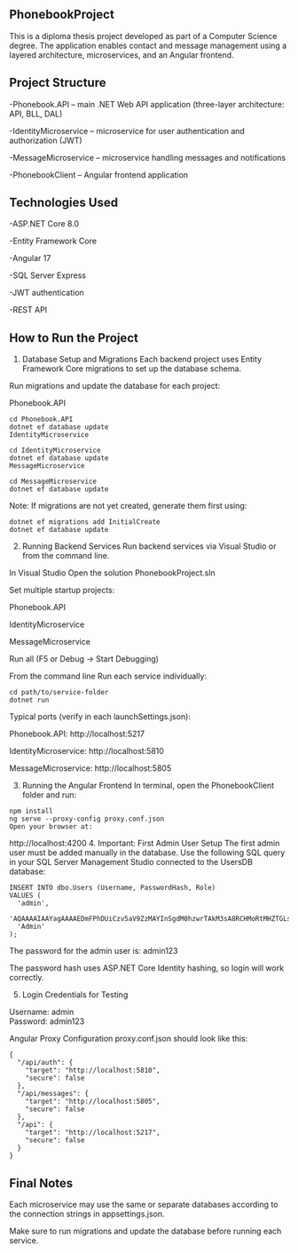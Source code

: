 PhonebookProject
----------------

This is a diploma thesis project developed as part of a Computer Science degree.
The application enables contact and message management using a layered architecture, microservices, and an Angular frontend.


Project Structure
----------------

-Phonebook.API – main .NET Web API application (three-layer architecture: API, BLL, DAL)

-IdentityMicroservice – microservice for user authentication and authorization (JWT)

-MessageMicroservice – microservice handling messages and notifications

-PhonebookClient – Angular frontend application

Technologies Used
------------------

-ASP.NET Core 8.0

-Entity Framework Core

-Angular 17

-SQL Server Express

-JWT authentication

-REST API

How to Run the Project
-----------------------
1. Database Setup and Migrations
Each backend project uses Entity Framework Core migrations to set up the database schema.

Run migrations and update the database for each project:

Phonebook.API

```
cd Phonebook.API
dotnet ef database update
IdentityMicroservice

cd IdentityMicroservice
dotnet ef database update
MessageMicroservice

cd MessageMicroservice
dotnet ef database update
```

Note:
If migrations are not yet created, generate them first using:

```
dotnet ef migrations add InitialCreate
dotnet ef database update
```

2. Running Backend Services
Run backend services via Visual Studio or from the command line.

In Visual Studio
Open the solution PhonebookProject.sln

Set multiple startup projects:

Phonebook.API

IdentityMicroservice

MessageMicroservice

Run all (F5 or Debug → Start Debugging)

From the command line
Run each service individually:

```
cd path/to/service-folder
dotnet run
```
Typical ports (verify in each launchSettings.json):

Phonebook.API: http://localhost:5217

IdentityMicroservice: http://localhost:5810

MessageMicroservice: http://localhost:5805

3. Running the Angular Frontend
In terminal, open the PhonebookClient folder and run:

```
npm install
ng serve --proxy-config proxy.conf.json
Open your browser at:
```

http://localhost:4200
4. Important: First Admin User Setup
The first admin user must be added manually in the database.
Use the following SQL query in your SQL Server Management Studio connected to the UsersDB database:

```
INSERT INTO dbo.Users (Username, PasswordHash, Role)
VALUES (
  'admin',
  'AQAAAAIAAYagAAAAEDmFPhDUiCzv5aV9ZzMAYInSgdM0hzwrTAkM3sA8RCHMoRtMHZTGLsA6lJ7G0GgPTw==',
  'Admin'
);
```

The password for the admin user is: admin123

The password hash uses ASP.NET Core Identity hashing, so login will work correctly.

5. Login Credentials for Testing

Username: admin  
Password: admin123

Angular Proxy Configuration
proxy.conf.json should look like this:

```
{
  "/api/auth": {
    "target": "http://localhost:5810",
    "secure": false
  },
  "/api/messages": {
    "target": "http://localhost:5805",
    "secure": false
  },
  "/api": {
    "target": "http://localhost:5217",
    "secure": false
  }
}
```

Final Notes
-----------------
Each microservice may use the same or separate databases according to the connection strings in appsettings.json.

Make sure to run migrations and update the database before running each service.




